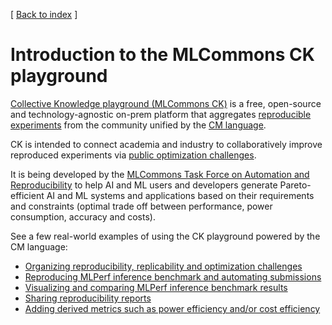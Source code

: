 [ [Back to index](README.md) ]

# Introduction to the MLCommons CK playground

[Collective Knowledge playground (MLCommons CK)](https://x.cKnowledge.org)
is a free, open-source and technology-agnostic on-prem platform 
that aggregates [reproducible experiments](https://access.cknowledge.org/playground/?action=experiments) 
from the community unified by the [CM language](#collective-mind-language-cm).

CK is intended to connect academia and industry to collaboratively improve reproduced experiments
via [public optimization challenges]( https://github.com/mlcommons/ck/tree/master/cm-mlops/challenge ).

It is being developed by the [MLCommons Task Force on Automation and Reproducibility](taskforce.md)
to help AI and ML users and developers generate Pareto-efficient AI and ML systems and applications
based on their requirements and constraints (optimal trade off between performance, power consumption, accuracy and costs).

See a few real-world examples of using the CK playground powered by the CM language:

- [Organizing reproducibility, replicability and optimization challenges](https://access.cknowledge.org/playground/?action=challenges&name=57cbc3384d7640f9)
- [Reproducing MLPerf inference benchmark and automating submissions](https://cKnowledge.org/mlperf-inference-gui)
- [Visualizing and comparing MLPerf inference benchmark results](https://access.cKnowledge.org/playground/?action=experiments&tags=mlperf-inference,all,open,edge,image-classification,singlestream)
- [Sharing reproducibility reports]( https://cKnowledge.org/mlperf-inf-v3.0-reproducibility-report )
- [Adding derived metrics such as power efficiency and/or cost efficiency]( https://cKnowledge.org/mlcommons-inference-gui )
